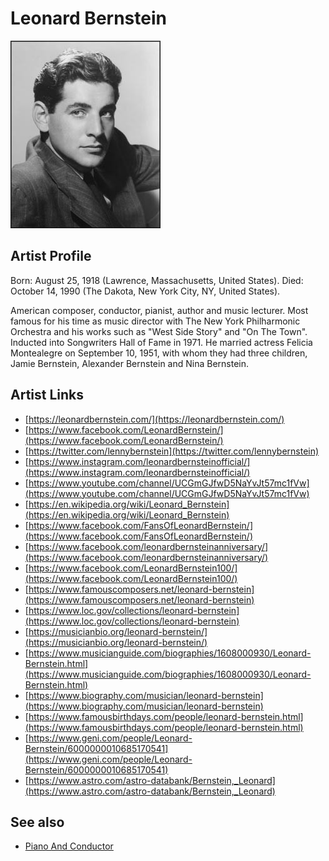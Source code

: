 # Leonard Bernstein

![](../../assets/artists/Leonard_Bernstein.png)

## Artist Profile

Born: August 25, 1918 (Lawrence, Massachusetts, United States).
Died: October 14, 1990 (The Dakota, New York City, NY, United States).

American composer, conductor, pianist, author and music lecturer.
Most famous for his time as music director with The New York Philharmonic Orchestra and his works such as "West Side Story" and "On The Town".
Inducted into Songwriters Hall of Fame in 1971.
He married actress Felicia Montealegre on September 10, 1951, with whom they had three children, Jamie Bernstein, Alexander Bernstein and Nina Bernstein.

## Artist Links

- [https://leonardbernstein.com/](https://leonardbernstein.com/)
- [https://www.facebook.com/LeonardBernstein/](https://www.facebook.com/LeonardBernstein/)
- [https://twitter.com/lennybernstein](https://twitter.com/lennybernstein)
- [https://www.instagram.com/leonardbernsteinofficial/](https://www.instagram.com/leonardbernsteinofficial/)
- [https://www.youtube.com/channel/UCGmGJfwD5NaYvJt57mc1fVw](https://www.youtube.com/channel/UCGmGJfwD5NaYvJt57mc1fVw)
- [https://en.wikipedia.org/wiki/Leonard_Bernstein](https://en.wikipedia.org/wiki/Leonard_Bernstein)
- [https://www.facebook.com/FansOfLeonardBernstein/](https://www.facebook.com/FansOfLeonardBernstein/)
- [https://www.facebook.com/leonardbernsteinanniversary/](https://www.facebook.com/leonardbernsteinanniversary/)
- [https://www.facebook.com/LeonardBernstein100/](https://www.facebook.com/LeonardBernstein100/)
- [https://www.famouscomposers.net/leonard-bernstein](https://www.famouscomposers.net/leonard-bernstein)
- [https://www.loc.gov/collections/leonard-bernstein](https://www.loc.gov/collections/leonard-bernstein)
- [https://musicianbio.org/leonard-bernstein/](https://musicianbio.org/leonard-bernstein/)
- [https://www.musicianguide.com/biographies/1608000930/Leonard-Bernstein.html](https://www.musicianguide.com/biographies/1608000930/Leonard-Bernstein.html)
- [https://www.biography.com/musician/leonard-bernstein](https://www.biography.com/musician/leonard-bernstein)
- [https://www.famousbirthdays.com/people/leonard-bernstein.html](https://www.famousbirthdays.com/people/leonard-bernstein.html)
- [https://www.geni.com/people/Leonard-Bernstein/6000000010685170541](https://www.geni.com/people/Leonard-Bernstein/6000000010685170541)
- [https://www.astro.com/astro-databank/Bernstein,_Leonard](https://www.astro.com/astro-databank/Bernstein,_Leonard)


## See also

- [Piano And Conductor](Piano_And_Conductor-_An_American_In_Paris_-_Rhapsody_In_Blue.md)
